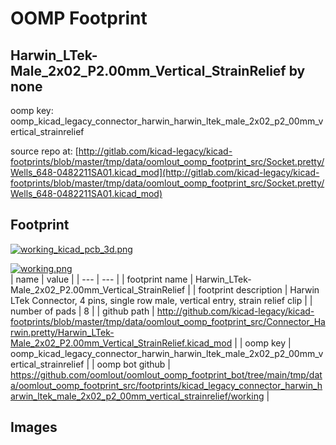 # OOMP Footprint  
## Harwin_LTek-Male_2x02_P2.00mm_Vertical_StrainRelief  by none  
  
oomp key: oomp_kicad_legacy_connector_harwin_harwin_ltek_male_2x02_p2_00mm_vertical_strainrelief  
  
source repo at: [http://gitlab.com/kicad-legacy/kicad-footprints/blob/master/tmp/data/oomlout_oomp_footprint_src/Socket.pretty/Wells_648-0482211SA01.kicad_mod](http://gitlab.com/kicad-legacy/kicad-footprints/blob/master/tmp/data/oomlout_oomp_footprint_src/Socket.pretty/Wells_648-0482211SA01.kicad_mod)  
## Footprint  
  
[![working_kicad_pcb_3d.png](working_kicad_pcb_3d_600.png)](working_kicad_pcb_3d.png)  
  
[![working.png](working_600.png)](working.png)  
| name | value | 
| --- | --- | 
| footprint name | Harwin_LTek-Male_2x02_P2.00mm_Vertical_StrainRelief | 
| footprint description | Harwin LTek Connector, 4 pins, single row male, vertical entry, strain relief clip | 
| number of pads | 8 | 
| github path | http://github.com/kicad-legacy/kicad-footprints/blob/master/tmp/data/oomlout_oomp_footprint_src/Connector_Harwin.pretty/Harwin_LTek-Male_2x02_P2.00mm_Vertical_StrainRelief.kicad_mod | 
| oomp key | oomp_kicad_legacy_connector_harwin_harwin_ltek_male_2x02_p2_00mm_vertical_strainrelief | 
| oomp bot github | https://github.com/oomlout/oomlout_oomp_footprint_bot/tree/main/tmp/data/oomlout_oomp_footprint_src/footprints/kicad_legacy_connector_harwin_harwin_ltek_male_2x02_p2_00mm_vertical_strainrelief/working | 
## Images  
